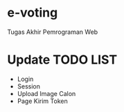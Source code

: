 # e-voting
Tugas Akhir Pemrograman Web

# Update TODO LIST
- Login
- Session
- Upload Image Calon
- Page Kirim Token
